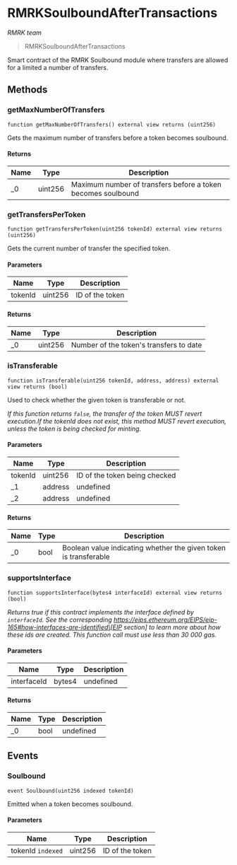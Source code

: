 # RMRKSoulboundAfterTransactions

_RMRK team_

> RMRKSoulboundAfterTransactions

Smart contract of the RMRK Soulbound module where transfers are allowed for a limited a number of transfers.

## Methods

### getMaxNumberOfTransfers

```solidity
function getMaxNumberOfTransfers() external view returns (uint256)
```

Gets the maximum number of transfers before a token becomes soulbound.

#### Returns

| Name | Type    | Description                                                  |
| ---- | ------- | ------------------------------------------------------------ |
| \_0  | uint256 | Maximum number of transfers before a token becomes soulbound |

### getTransfersPerToken

```solidity
function getTransfersPerToken(uint256 tokenId) external view returns (uint256)
```

Gets the current number of transfer the specified token.

#### Parameters

| Name    | Type    | Description     |
| ------- | ------- | --------------- |
| tokenId | uint256 | ID of the token |

#### Returns

| Name | Type    | Description                             |
| ---- | ------- | --------------------------------------- |
| \_0  | uint256 | Number of the token's transfers to date |

### isTransferable

```solidity
function isTransferable(uint256 tokenId, address, address) external view returns (bool)
```

Used to check whether the given token is transferable or not.

_If this function returns `false`, the transfer of the token MUST revert execution.If the tokenId does not exist, this method MUST revert execution, unless the token is being checked for minting._

#### Parameters

| Name    | Type    | Description                   |
| ------- | ------- | ----------------------------- |
| tokenId | uint256 | ID of the token being checked |
| \_1     | address | undefined                     |
| \_2     | address | undefined                     |

#### Returns

| Name | Type | Description                                                      |
| ---- | ---- | ---------------------------------------------------------------- |
| \_0  | bool | Boolean value indicating whether the given token is transferable |

### supportsInterface

```solidity
function supportsInterface(bytes4 interfaceId) external view returns (bool)
```

_Returns true if this contract implements the interface defined by `interfaceId`. See the corresponding https://eips.ethereum.org/EIPS/eip-165#how-interfaces-are-identified\[EIP section] to learn more about how these ids are created. This function call must use less than 30 000 gas._

#### Parameters

| Name        | Type   | Description |
| ----------- | ------ | ----------- |
| interfaceId | bytes4 | undefined   |

#### Returns

| Name | Type | Description |
| ---- | ---- | ----------- |
| \_0  | bool | undefined   |

## Events

### Soulbound

```solidity
event Soulbound(uint256 indexed tokenId)
```

Emitted when a token becomes soulbound.

#### Parameters

| Name              | Type    | Description     |
| ----------------- | ------- | --------------- |
| tokenId `indexed` | uint256 | ID of the token |
